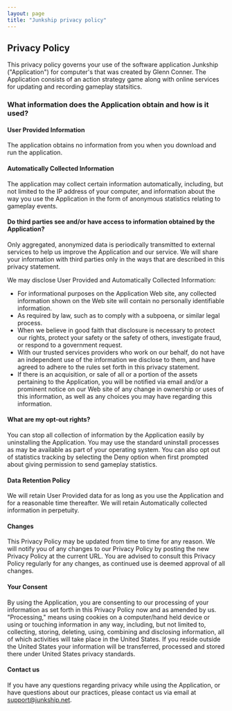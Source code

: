 ```yaml
---
layout: page
title: "Junkship privacy policy"
---
```

## Privacy Policy
This privacy policy governs your use of the software application Junkship ("Application") for computer's that was created by Glenn Conner. The Application consists of an action strategy game along with online services for updating and recording gameplay statsitics.

### What information does the Application obtain and how is it used?

#### User Provided Information
The application obtains no information from you when you download and run the application.

#### Automatically Collected Information
The application may collect certain information automatically, including, but not limited to the IP address of your computer, and information about the way you use the Application in the form of anonymous statistics relating to gameplay events.

#### Do third parties see and/or have access to information obtained by the Application?
Only aggregated, anonymized data is periodically transmitted to external services to help us improve the Application and our service. We will share your information with third parties only in the ways that are described in this privacy statement.

We may disclose User Provided and Automatically Collected Information:

 * For informational purposes on the Application Web site, any collected information shown on the Web site will contain no personally identifiable information. 
 * As required by law, such as to comply with a subpoena, or similar legal process.
 * When we believe in good faith that disclosure is necessary to protect our rights, protect your safety or the safety of others, investigate fraud, or respond to a government request.
 * With our trusted services providers who work on our behalf, do not have an independent use of the information we disclose to them, and have agreed to adhere to the rules set forth in this privacy statement.
 * If there is an acquisition, or sale of all or a portion of the assets pertaining to the Application, you will be notified via email and/or a prominent notice on our Web site of any change in ownership or uses of this information, as well as any choices you may have regarding this information.

#### What are my opt-out rights?
You can stop all collection of information by the Application easily by uninstalling the Application. You may use the standard uninstall processes as may be available as part of your operating system. You can also opt out of statistics tracking by selecting the Deny option when first prompted about giving permission to send gameplay statistics.

#### Data Retention Policy
We will retain User Provided data for as long as you use the Application and for a reasonable time thereafter. We will retain Automatically collected information in perpetuity.

#### Changes
This Privacy Policy may be updated from time to time for any reason. We will notify you of any changes to our Privacy Policy by posting the new Privacy Policy at the current URL. You are advised to consult this Privacy Policy regularly for any changes, as continued use is deemed approval of all changes.

#### Your Consent
By using the Application, you are consenting to our processing of your information as set forth in this Privacy Policy now and as amended by us. "Processing," means using cookies on a computer/hand held device or using or touching information in any way, including, but not limited to, collecting, storing, deleting, using, combining and disclosing information, all of which activities will take place in the United States. If you reside outside the United States your information will be transferred, processed and stored there under United States privacy standards. 
 
#### Contact us
If you have any questions regarding privacy while using the Application, or have questions about our practices, please contact us via email at <a href="mailto:support@junkship.net">support@junkship.net</a>.



